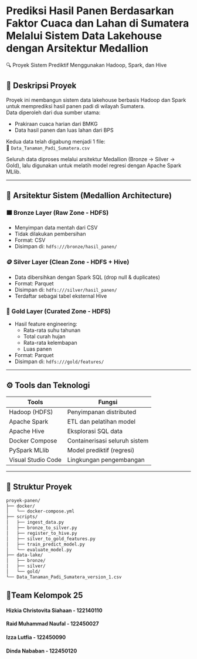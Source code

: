 
# Prediksi Hasil Panen Berdasarkan Faktor Cuaca dan Lahan di Sumatera Melalui Sistem Data Lakehouse dengan Arsitektur Medallion
🔍 Proyek Sistem Prediktif Menggunakan Hadoop, Spark, dan Hive

## 📘 Deskripsi Proyek
Proyek ini membangun sistem data lakehouse berbasis Hadoop dan Spark untuk memprediksi hasil panen padi di wilayah Sumatera.  
Data diperoleh dari dua sumber utama:

- Prakiraan cuaca harian dari BMKG  
- Data hasil panen dan luas lahan dari BPS  

Kedua data telah digabung menjadi 1 file:  
📂 `Data_Tanaman_Padi_Sumatera.csv`

Seluruh data diproses melalui arsitektur Medallion (Bronze → Silver → Gold), lalu digunakan untuk melatih model regresi dengan Apache Spark MLlib.

---

## 🧱 Arsitektur Sistem (Medallion Architecture)

### 🟫 Bronze Layer (Raw Zone - HDFS)
- Menyimpan data mentah dari CSV
- Tidak dilakukan pembersihan
- Format: CSV
- Disimpan di: `hdfs:///bronze/hasil_panen/`

### 🪙 Silver Layer (Clean Zone - HDFS + Hive)
- Data dibersihkan dengan Spark SQL (drop null & duplicates)
- Format: Parquet
- Disimpan di: `hdfs:///silver/hasil_panen/`
- Terdaftar sebagai tabel eksternal Hive

### 🏅 Gold Layer (Curated Zone - HDFS)
- Hasil feature engineering:
  - Rata-rata suhu tahunan
  - Total curah hujan
  - Rata-rata kelembapan
  - Luas panen
- Format: Parquet
- Disimpan di: `hdfs:///gold/features/`

---

## ⚙️ Tools dan Teknologi

| Tools             | Fungsi                                      |
|-------------------|---------------------------------------------|
| Hadoop (HDFS)     | Penyimpanan distributed                     |
| Apache Spark      | ETL dan pelatihan model                     |
| Apache Hive       | Eksplorasi SQL data                         |
| Docker Compose    | Containerisasi seluruh sistem               |
| PySpark MLlib     | Model prediktif (regresi)                   |
| Visual Studio Code| Lingkungan pengembangan                     |

---

## 📁 Struktur Proyek

```bash
proyek-panen/
├── docker/
│   └── docker-compose.yml
├── scripts/
│   ├── ingest_data.py
│   ├── bronze_to_silver.py
│   ├── register_to_hive.py
│   ├── silver_to_gold_features.py
│   ├── train_predict_model.py
│   └── evaluate_model.py
├── data-lake/
│   ├── bronze/
│   ├── silver/
│   └── gold/
└── Data_Tanaman_Padi_Sumatera_version_1.csv
```

## 👯Team Kelompok 25
#### Hizkia Christovita Siahaan - 122140110
#### Raid Muhammad Naufal - 122450027
#### Izza Lutfia - 122450090
#### Dinda Nababan - 122450120

